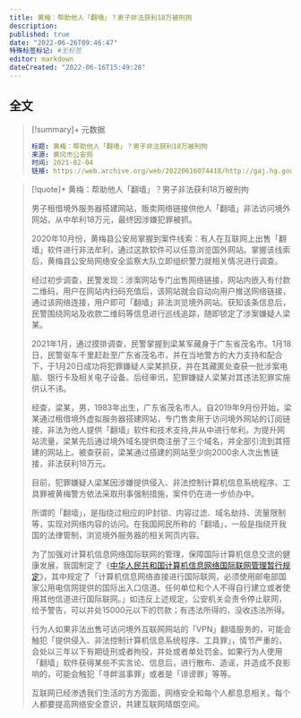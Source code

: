 ```yaml
---
title: 黄梅：帮助他人「翻墙」？男子非法获利18万被刑拘
description:
published: true
date: "2022-06-26T09:46:47"
特殊标签标记: #无标签
editor: markdown
dateCreated: "2022-06-16T15:49:28"
---
```


## 全文

> [!summary]+ 元数据
>
> ```yaml
> 标题: 黄梅：帮助他人「翻墙」？男子非法获利18万被刑拘
> 来源: 黄冈市公安局
> 时间: 2021-02-04
> 链接: https://web.archive.org/web/20220616074418/http://gaj.hg.gov.cn/art/2021/2/4/art_15261_1376387.html
> ```

> [!quote]+ 黄梅：帮助他人「翻墙」？男子非法获利18万被刑拘
>
> 男子租借境外服务器搭建网站，贩卖网络链接供他人「翻墙」非法访问境外网站，从中牟利18万元，最终因涉嫌犯罪被抓。
>
> 2020年10月份，黄梅县公安局掌握到案件线索：有人在互联网上出售「翻墙」软件进行非法牟利，通过这款软件可以任意浏览国外网站。掌握该线索后，黄梅县公安局网络安全监察大队立即组织警力就相关情况进行调查。
>
> 经过初步调查，民警发现：涉案网站专门出售网络链接，网站内嵌入有付款二维码，用户在网站内扫码充值后，该网站就会自动向用户推送网络链接，通过该网络连接，用户即可「翻墙」非法浏览境外网站。获知该条信息后，民警围绕网站及收款二维码等信息进行巡线追踪，随即锁定了涉案嫌疑人梁某。
>
> 2021年1月，通过摸排调查，民警掌握到梁某军藏身于广东省茂名市。1月18日，民警驱车千里赶赴至广东省茂名市，并在当地警方的大力支持和配合下，于1月20日成功将犯罪嫌疑人梁某抓获，并在其藏匿处查获一批涉案电脑、银行卡及相关电子设备。后经审讯，犯罪嫌疑人梁某对其违法犯罪实施供认不讳。
>
> 经查，梁某，男，1983年出生，广东省茂名市人。自2019年9月份开始，梁某通过租借境外虚拟服务器搭建网站，专门售卖用于访问境外网站的订阅链接，非法为他人提供「翻墙」软件和技术支持,并从中进行牟利。为提升网站流量，梁某先后通过境外域名提供商注册了三个域名，并全部引流到其搭建的网站上。被查获前，梁某通过搭建的网站至少向2000余人次出售链接，非法获利18万元。
>
> 目前，犯罪嫌疑人梁某因涉嫌提供侵入、非法控制计算机信息系统程序、工具罪被黄梅警方依法采取刑事强制措施，案件仍在进一步侦办中。
>
> 所谓的「翻墙」，是指绕过相应的IP封锁、内容过滤、域名劫持、流量限制等，实现对网络内容的访问。在我国网民所称的「翻墙」，一般是指绕开我国的法律管制，浏览境外服务器的相关网页内容。
>
> 为了加强对计算机信息网络国际联网的管理，保障国际计算机信息交流的健康发展，我国制定了《[中华人民共和国计算机信息网络国际联网管理暂行规定][]》，其中规定了「计算机信息网络直接进行国际联网，必须使用邮电部国家公用电信网提供的国际出入口信道。任何单位和个人不得自行建立或者使用其他信道进行国际联网。」如违反上述规定，公安机关会责令停止联网，给予警告，可以并处15000元以下的罚款；有违法所得的，没收违法所得。
>
> 行为人如果非法出售可访问境外互联网网站的「VPN」翻墙服务的，可能会触犯「提供侵入、非法控制计算机信息系统程序、工具罪」，情节严重的，会处以三年以下有期徒刑或者拘役，并处或者单处罚金。如果行为人使用「翻墙」软件获得某些不实言论、信息后，进行散布、造谣，并造成不良影响的，可能会触犯「寻衅滋事罪」或者是「诽谤罪」等等。
>
> 互联网已经渗透我们生活的方方面面，网络安全和每个人都息息相关。每个人都要提高网络安全意识，共建互联网晴朗空间。

[中华人民共和国计算机信息网络国际联网管理暂行规定]: /rule/国务院/中华人民共和国计算机信息网络国际联网管理暂行规定.md
